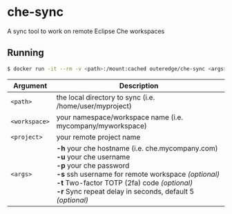 # che-sync
A sync tool to work on remote Eclipse Che workspaces

## Running

```sh
$ docker run -it --rm -v <path>:/mount:cached outeredge/che-sync <args> <workspace> <project>
```

| Argument      | Description                                                  |
| ------------- | ------------------------------------------------------------ |
| `<path>`      | the local directory to sync (i.e. /home/user/myproject) |
| `<workspace>` | your namespace/workspace name (i.e. mycompany/myworkspace) |
| `<project>`   | your remote project name |
| `<args>`      | **-h**  your che hostname (i.e. che.mycompany.com)<br/>**-u**  your che username<br/>**-p**  your che password<br/>**-s** ssh username for remote workspace *(optional)*<br/>**-t**  Two-factor TOTP (2fa) code *(optional)*<br/>**-r**  Sync repeat delay in seconds, default 5 *(optional)* |
